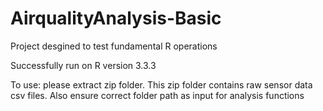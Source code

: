 # AirqualityAnalysis-Basic
Project desgined to test fundamental R operations

Successfully run on R version 3.3.3

To use: please extract zip folder. This zip folder contains raw sensor data csv files. Also ensure correct folder path as input for analysis functions
